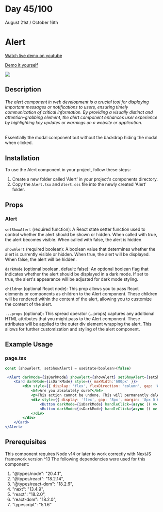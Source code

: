 # Day 45/100

August 21st / October 16th

# Alert
<a href="https://www.youtube.com/watch?v=TZ2XizQdzZg" target="_blank">Watch live demo on youtube</a>

<a href="https://100daysofcomponents.netlify.app/Alert" target="_blank">Demo it yourself</a>

<a href="https://100daysofcomponents.netlify.app/Alert" target="_blank"><img src="https://cdn.discordapp.com/attachments/715319623637270638/1143159880937644042/image.png"/></a>  

## Description 

###### The alert component in web development is a crucial tool for displaying important messages or notifications to users, ensuring timely communication of critical information. By providing a visually distinct and attention-grabbing element, the alert component enhances user experience by highlighting key updates or warnings on a website or application.


Essentially the modal component but without the backdrop hiding the modal when clicked.

## Installation 

To use the Alert component in your project, follow these steps:

1. Create a new folder called 'Alert' in your project's components directory.
2. Copy the `Alert.tsx` and `Alert.css` file into the newly created 'Alert' folder.

## Props 
### Alert

`setShowAlert` (required function): A React state setter function used to control whether the alert should be shown or hidden. When called with true, the alert becomes visible. When called with false, the alert is hidden.

`showAlert` (required boolean): A boolean value that determines whether the alert is currently visible or hidden. When true, the alert will be displayed. When false, the alert will be hidden.

`darkMode` (optional boolean, default: false): An optional boolean flag that indicates whether the alert should be displayed in a dark mode. If set to true, the alert's appearance will be adjusted for dark mode styling.

`children` (optional React node): This prop allows you to pass React elements or components as children to the Alert component. These children will be rendered within the content of the alert, allowing you to customize the content of the alert.

`...props` (optional): This spread operator (...props) captures any additional HTML attributes that you might pass to the Alert component. These attributes will be applied to the outer div element wrapping the alert. This allows for further customization and styling of the alert component.

## Example Usage
### page.tsx
```jsx
const [showAlert, setShowAlert] = useState<boolean>(false)

 <Alert darkMode={isDarkMode} showAlert={showAlert} setShowAlert={setShowAlert}>
    <Card darkMode={isDarkMode} style={{ maxWidth:'600px' }}>
        <div style={{ display: 'flex', flexDirection: 'column', gap: '8px' }}>
            <h4>Are you absolutely sure?</h4>
            <p>This action cannot be undone. This will permanently delete your account and remove your data from our servers.</p>
            <div style={{ display: 'flex', gap: '8px', margin: '8px 0 0 auto' }}>
                <Button darkMode={isDarkMode} handleClick={async () => setShowAlert(false)} text='Cancel' variant='outline' size='l' />
                <Button darkMode={isDarkMode} handleClick={async () => setShowAlert(false)} text='Continue' variant='primary' size='l' />
            </div>
        </div>
    </Card>
</Alert>
```

## Prerequisites
This component requires Node v14 or later to work correctly with NextJS framework version ^13
The following dependencies were used for this component:
1. "@types/node": "20.4.1",
2. "@types/react": "18.2.14",
3. "@types/react-dom": "18.2.6",
4. "next": "13.4.9",
5. "react": "18.2.0",
6. "react-dom": "18.2.0",
7. "typescript": "5.1.6"

